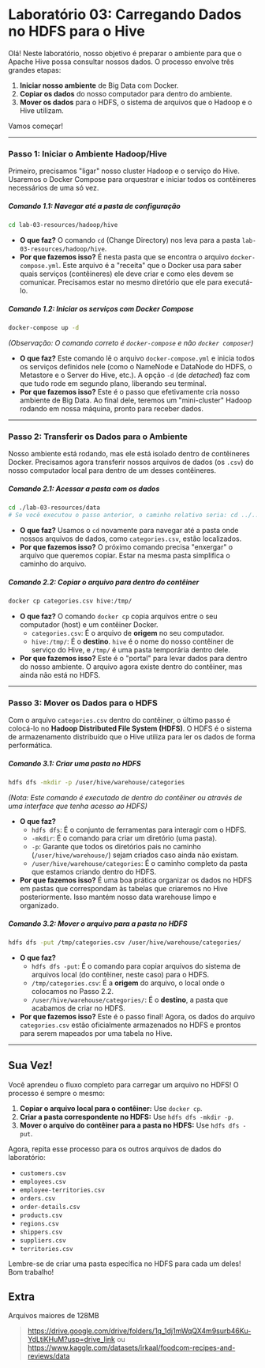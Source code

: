 # Laboratório 03: Carregando Dados no HDFS para o Hive

Olá\! Neste laboratório, nosso objetivo é preparar o ambiente para que o Apache Hive possa consultar nossos dados. O processo envolve três grandes etapas:

1.  **Iniciar nosso ambiente** de Big Data com Docker.
2.  **Copiar os dados** do nosso computador para dentro do ambiente.
3.  **Mover os dados** para o HDFS, o sistema de arquivos que o Hadoop e o Hive utilizam.

Vamos começar\!

-----

### Passo 1: Iniciar o Ambiente Hadoop/Hive

Primeiro, precisamos "ligar" nosso cluster Hadoop e o serviço do Hive. Usaremos o Docker Compose para orquestrar e iniciar todos os contêineres necessários de uma só vez.

##### Comando 1.1: Navegar até a pasta de configuração

```bash
cd lab-03-resources/hadoop/hive
```

  * **O que faz?** O comando `cd` (Change Directory) nos leva para a pasta `lab-03-resources/hadoop/hive`.
  * **Por que fazemos isso?** É nesta pasta que se encontra o arquivo `docker-compose.yml`. Este arquivo é a "receita" que o Docker usa para saber quais serviços (contêineres) ele deve criar e como eles devem se comunicar. Precisamos estar no mesmo diretório que ele para executá-lo.

##### Comando 1.2: Iniciar os serviços com Docker Compose

```bash
docker-compose up -d
```

*(Observação: O comando correto é `docker-compose` e não `docker composer`)*

  * **O que faz?** Este comando lê o arquivo `docker-compose.yml` e inicia todos os serviços definidos nele (como o NameNode e DataNode do HDFS, o Metastore e o Server do Hive, etc.). A opção `-d` (de *detached*) faz com que tudo rode em segundo plano, liberando seu terminal.
  * **Por que fazemos isso?** Este é o passo que efetivamente cria nosso ambiente de Big Data. Ao final dele, teremos um "mini-cluster" Hadoop rodando em nossa máquina, pronto para receber dados.

-----

### Passo 2: Transferir os Dados para o Ambiente

Nosso ambiente está rodando, mas ele está isolado dentro de contêineres Docker. Precisamos agora transferir nossos arquivos de dados (os `.csv`) do nosso computador local para dentro de um desses contêineres.

##### Comando 2.1: Acessar a pasta com os dados

```bash
cd ./lab-03-resources/data
# Se você executou o passo anterior, o caminho relativo seria: cd ../../data
```

  * **O que faz?** Usamos o `cd` novamente para navegar até a pasta onde nossos arquivos de dados, como `categories.csv`, estão localizados.
  * **Por que fazemos isso?** O próximo comando precisa "enxergar" o arquivo que queremos copiar. Estar na mesma pasta simplifica o caminho do arquivo.

##### Comando 2.2: Copiar o arquivo para dentro do contêiner

```bash
docker cp categories.csv hive:/tmp/
```

  * **O que faz?** O comando `docker cp` copia arquivos entre o seu computador (host) e um contêiner Docker.
      * `categories.csv`: É o arquivo de **origem** no seu computador.
      * `hive:/tmp/`: É o **destino**. `hive` é o nome do nosso contêiner de serviço do Hive, e `/tmp/` é uma pasta temporária dentro dele.
  * **Por que fazemos isso?** Este é o "portal" para levar dados para dentro do nosso ambiente. O arquivo agora existe dentro do contêiner, mas ainda não está no HDFS.

-----

### Passo 3: Mover os Dados para o HDFS

Com o arquivo `categories.csv` dentro do contêiner, o último passo é colocá-lo no **Hadoop Distributed File System (HDFS)**. O HDFS é o sistema de armazenamento distribuído que o Hive utiliza para ler os dados de forma performática.

##### Comando 3.1: Criar uma pasta no HDFS

```bash
hdfs dfs -mkdir -p /user/hive/warehouse/categories
```

*(Nota: Este comando é executado de dentro do contêiner ou através de uma interface que tenha acesso ao HDFS)*

  * **O que faz?**
      * `hdfs dfs`: É o conjunto de ferramentas para interagir com o HDFS.
      * `-mkdir`: É o comando para criar um diretório (uma pasta).
      * `-p`: Garante que todos os diretórios pais no caminho (`/user/hive/warehouse/`) sejam criados caso ainda não existam.
      * `/user/hive/warehouse/categories`: É o caminho completo da pasta que estamos criando dentro do HDFS.
  * **Por que fazemos isso?** É uma boa prática organizar os dados no HDFS em pastas que correspondam às tabelas que criaremos no Hive posteriormente. Isso mantém nosso data warehouse limpo e organizado.

##### Comando 3.2: Mover o arquivo para a pasta no HDFS

```bash
hdfs dfs -put /tmp/categories.csv /user/hive/warehouse/categories/
```

  * **O que faz?**
      * `hdfs dfs -put`: É o comando para copiar arquivos do sistema de arquivos local (do contêiner, neste caso) para o HDFS.
      * `/tmp/categories.csv`: É a **origem** do arquivo, o local onde o colocamos no Passo 2.2.
      * `/user/hive/warehouse/categories/`: É o **destino**, a pasta que acabamos de criar no HDFS.
  * **Por que fazemos isso?** Este é o passo final\! Agora, os dados do arquivo `categories.csv` estão oficialmente armazenados no HDFS e prontos para serem mapeados por uma tabela no Hive.

-----

## Sua Vez\! 

Você aprendeu o fluxo completo para carregar um arquivo no HDFS\! O processo é sempre o mesmo:

1.  **Copiar o arquivo local para o contêiner:** Use `docker cp`.
2.  **Criar a pasta correspondente no HDFS:** Use `hdfs dfs -mkdir -p`.
3.  **Mover o arquivo do contêiner para a pasta no HDFS:** Use `hdfs dfs -put`.

Agora, repita esse processo para os outros arquivos de dados do laboratório:

  * `customers.csv`
  * `employees.csv`
  * `employee-territories.csv`
  * `orders.csv`
  * `order-details.csv`
  * `products.csv`
  * `regions.csv`
  * `shippers.csv`
  * `suppliers.csv`
  * `territories.csv`


Lembre-se de criar uma pasta específica no HDFS para cada um deles\! Bom trabalho\!

## Extra

Arquivos maiores de 128MB
> https://drive.google.com/drive/folders/1q_1dj1mWqQX4m9surb46Ku-YdLtiKHuM?usp=drive_link
ou
> https://www.kaggle.com/datasets/irkaal/foodcom-recipes-and-reviews/data
